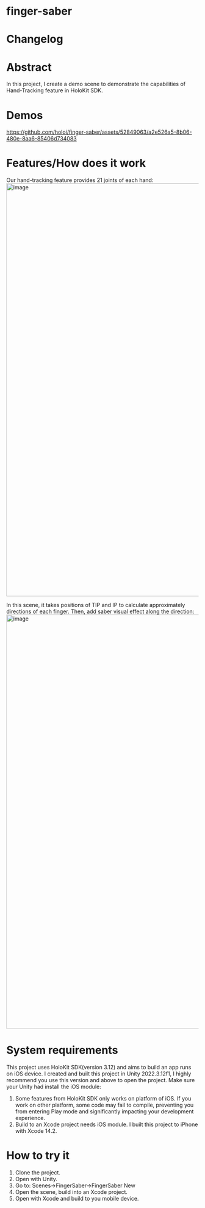# finger-saber
# Changelog

# Abstract

In this project, I create a demo scene to demonstrate the capabilities of Hand-Tracking feature in HoloKit SDK.

# Demos

https://github.com/holoi/finger-saber/assets/52849063/a2e526a5-8b06-480e-8aa6-85406d734083


# Features/How does it work

Our hand-tracking feature provides 21 joints of each hand:
<img width="1082" alt="image" src="https://github.com/holoi/finger-saber/assets/52849063/ab56ab3a-47df-4aec-87f9-a9fc5f3b09b9">


In this scene, it takes positions of TIP and IP to calculate approximately directions of each finger. Then, add saber visual effect along the direction:
<img width="1085" alt="image" src="https://github.com/holoi/finger-saber/assets/52849063/9d538372-a771-4e29-909d-6e27a80e8bff">


# System requirements

This project uses HoloKit SDK(version 3.12) and aims to build an app runs on iOS device.
I created and built this project in Unity 2022.3.12f1, I highly recommend you use this version and above to open the project.
Make sure your Unity had install the iOS module:

1. Some features from HoloKit SDK only works on platform of iOS. If you work on other platform, some code may fail to compile, preventing you from entering Play mode and significantly impacting your development experience.
2. Build to an Xcode project needs iOS module.
I built this project to iPhone with Xcode 14.2.

# How to try it

1. Clone the project.
2. Open with Unity.
3. Go to: Scenes→FingerSaber→FingerSaber New
4. Open the scene, build into an Xcode project.
5. Open with Xcode and build to you mobile device.
